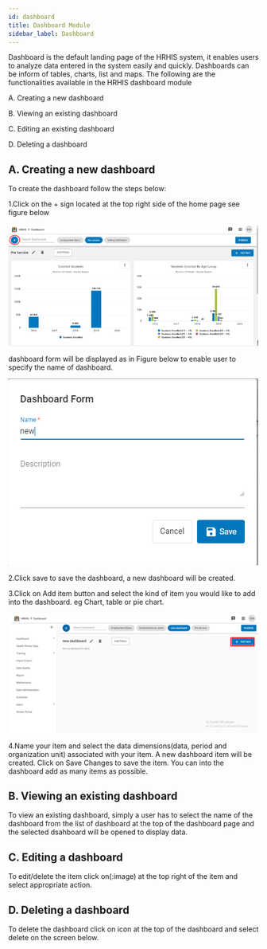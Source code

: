 ```yaml
---
id: dashboard
title: Dashboard Module
sidebar_label: Dashboard
---
```


Dashboard is the default landing page of the HRHIS system, it enables users to analyze data entered in the system easily and quickly. Dashboards can be inform of tables, charts, list and maps. The following are the functionalities available in the HRHIS dashboard module

A. Creating a new dashboard

B. Viewing an existing dashboard

C. Editing an existing dashboard

D. Deleting a dashboard


## A. Creating a new dashboard
To create the dashboard follow the steps below:

1.Click on the + sign located at the top right side of the home page see figure below

![img alt](/images/Addingdashboards.png)

dashboard form will be displayed as in Figure below to enable user to specify the name of dashboard.

![img alt](/images/DashboardForm.png)

2.Click save to save the dashboard, a new dashboard will be created.

3.Click on Add item button and select the kind of item you would like to add into the dashboard. eg Chart, table or pie chart.

![img alt](/images/EditingDashboardButton.png)

4.Name your item and select the data dimensions(data, period and organization unit) associated with your item. A new dashboard item will be created. Click on Save Changes to save the item. You can into the dashboard add as many items as possible.

## B. Viewing an existing dashboard
To view an existing dashboard, simply a user has to select the name of the dashboard from the list of dashboard at the top of the dashboard page and the selected dsahboard will be opened to display data.

## C. Editing a dashboard
To edit/delete the item click on(:image) at the top right of the item and select appropriate action.

## D. Deleting a dashboard
To delete the dashboard click on icon at the top of the dashboard and select delete on the screen below.
